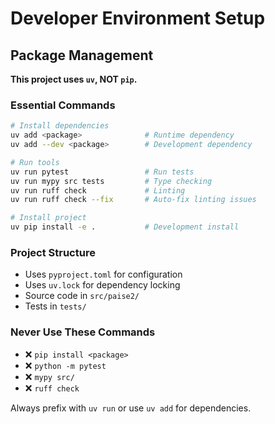 # Developer Environment Setup

## Package Management

**This project uses `uv`, NOT `pip`.**

### Essential Commands
```bash
# Install dependencies
uv add <package>              # Runtime dependency
uv add --dev <package>        # Development dependency

# Run tools
uv run pytest                 # Run tests
uv run mypy src tests         # Type checking
uv run ruff check             # Linting
uv run ruff check --fix       # Auto-fix linting issues

# Install project
uv pip install -e .           # Development install
```

### Project Structure
- Uses `pyproject.toml` for configuration
- Uses `uv.lock` for dependency locking
- Source code in `src/paise2/`
- Tests in `tests/`

### Never Use These Commands
- ❌ `pip install <package>`
- ❌ `python -m pytest`
- ❌ `mypy src/`
- ❌ `ruff check`

Always prefix with `uv run` or use `uv add` for dependencies.
